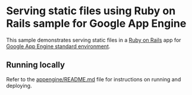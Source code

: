 # Serving static files using Ruby on Rails sample for Google App Engine

This sample demonstrates serving static files in a [Ruby on Rails](http://rubyonrails.org/)
app for [Google App Engine standard environment](https://cloud.google.com/appengine).

## Running locally

Refer to the [appengine/README.md](../../README.md) file for instructions on
running and deploying.
